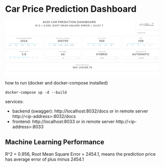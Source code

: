# Car Price Prediction Dashboard 

![Car Price Prediction](audi_car_prediction.gif)

how to run (docker and docker-compose installed)
```
docker-compose up -d --build 
```
services: 
- backend (swagger): http://localhost:8032/docs or in remote server http://\<ip-address\>:8032/docs
- frontend: http://localhost:8033 or in remote server http://\<ip-address\>:8033 

## Machine Learning Performance 

R^2 = 0.956, Root Mean Square Error = 2454.1, means the prediction price has average error of plus minus 2454.1 
